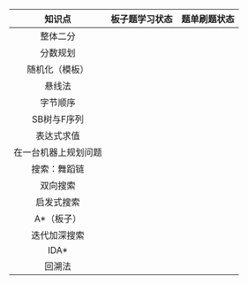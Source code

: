 |知识点|板子题学习状态|题单刷题状态|
|:--:|:--:|:--:|
|整体二分|||
|分数规划|||
|随机化（模板）|||
|悬线法|||
|字节顺序|||
|SB树与F序列|||
|表达式求值|||
|在一台机器上规划问题|||
|搜索：舞蹈链|||
|双向搜索|||
|启发式搜索|||
|A*（板子）|||
|迭代加深搜索|||
|IDA*|||
|回溯法|||